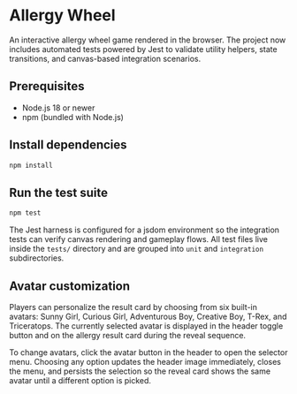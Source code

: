 # Allergy Wheel

An interactive allergy wheel game rendered in the browser. The project now includes automated tests powered by Jest to validate utility helpers, state transitions, and canvas-based integration scenarios.

## Prerequisites

- Node.js 18 or newer
- npm (bundled with Node.js)

## Install dependencies

```bash
npm install
```

## Run the test suite

```bash
npm test
```

The Jest harness is configured for a jsdom environment so the integration tests can verify canvas rendering and gameplay flows. All test files live inside the `tests/` directory and are grouped into `unit` and `integration` subdirectories.

## Avatar customization

Players can personalize the result card by choosing from six built-in avatars: Sunny Girl, Curious Girl, Adventurous Boy, Creative Boy, T-Rex, and Triceratops. The currently selected avatar is displayed in the header toggle button and on the allergy result card during the reveal sequence.

To change avatars, click the avatar button in the header to open the selector menu. Choosing any option updates the header image immediately, closes the menu, and persists the selection so the reveal card shows the same avatar until a different option is picked.
